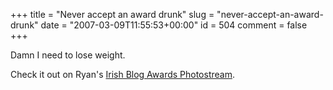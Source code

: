 +++
title = "Never accept an award drunk"
slug = "never-accept-an-award-drunk"
date = "2007-03-09T11:55:53+00:00"
id = 504
comment = false
+++

Damn I need to lose weight.

Check it out on Ryan's [Irish Blog Awards Photostream](http://flickr.com/photos/rymus/415446978/in/set-72157594578577073/).
